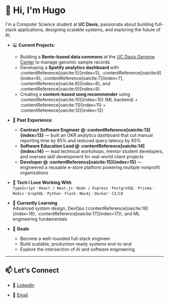 <!--
**hugo-morales2/hugo-morales2** is a ✨ _special_ ✨ repository because its `README.md` (this file) appears on your GitHub profile.

Here are some ideas to get you started:

- 🔭 I’m currently working on ...
- 🌱 I’m currently learning ...
- 👯 I’m looking to collaborate on ...
- 🤔 I’m looking for help with ...
- 💬 Ask me about ...
- 📫 How to reach me: ...
- 😄 Pronouns: ...
- ⚡ Fun fact: ...
-->

# 👋 Hi, I'm Hugo

I'm a Computer Science student at **UC Davis**, passionate about building full-stack applications, designing scalable systems, and exploring the future of AI.

- 💻 **Current Projects**:  
  - Building a **Bento-based data commons** at the [UC Davis Genome Center](https://genomecenter.ucdavis.edu/) to manage genomic sample records  
  - Developing a **Spotify analytics dashboard** with :contentReference[oaicite:5]{index=5}, :contentReference[oaicite:6]{index=6}, :contentReference[oaicite:7]{index=7}, :contentReference[oaicite:8]{index=8}, and :contentReference[oaicite:9]{index=9}  
  - Creating a **content-based song recommender** using :contentReference[oaicite:10]{index=10} (ML backend) + :contentReference[oaicite:11]{index=11} + :contentReference[oaicite:12]{index=12}

- 🚀 **Past Experience**:  
  - **Contract Software Engineer @ :contentReference[oaicite:13]{index=13}** — built an OKR analytics dashboard that cut manual reporting time by 85% and reduced query latency by 65%  
  - **Software Education Lead @ :contentReference[oaicite:14]{index=14}** — lead technical workshops, mentor student developers, and oversee skill development for real-world client projects  
  - **Developer @ :contentReference[oaicite:15]{index=15}** — engineered a reusable e-store platform powering multiple nonprofit organizations

- 🧠 **Tech I Love Working With**  
  `TypeScript` · `React / Next.js` · `Node / Express` · `PostgreSQL` · `Prisma` · `Redis` · `GraphQL` · `Python` · `Flask` · `Neo4j` · `Docker` · `CI/CD`

- 🌱 **Currently Learning**  
  Advanced system design, DevOps (:contentReference[oaicite:16]{index=16}, :contentReference[oaicite:17]{index=17}), and ML engineering fundamentals

- 🎯 **Goals**  
  - Become a well-rounded full-stack engineer  
  - Build scalable, production-ready systems end-to-end  
  - Explore the intersection of AI and software engineering

---

## 📫 Let's Connect

- 💼 [LinkedIn](https://www.linkedin.com/in/hmoralesinfante/)
<!-- - 💻 [Portfolio](https://your-portfolio-link-here/) -->
- 📧 [Email](mailto:hgmrin0427@gmail.com)
